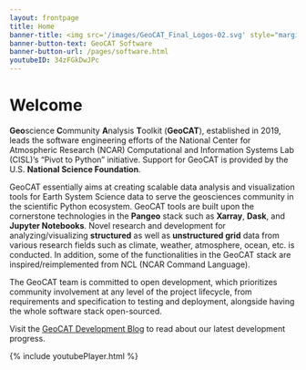 ```yaml
---
layout: frontpage
title: Home
banner-title: <img src='/images/GeoCAT_Final_Logos-02.svg' style="margin:-10% 0px -7% 0px;" width=500 />
banner-button-text: GeoCAT Software
banner-button-url: /pages/software.html
youtubeID: 34zFGkDwJPc
---
```


# Welcome

**Geo**science **C**ommunity **A**nalysis **T**oolkit (**GeoCAT**), established in 2019, leads the software 
engineering efforts of the National Center for Atmospheric Research (NCAR) Computational and Information 
Systems Lab (CISL)’s “Pivot to Python” initiative. Support for GeoCAT is provided by the U.S. **National 
Science Foundation**.

GeoCAT essentially aims at creating scalable data analysis and visualization tools for Earth System Science 
data to serve the geosciences community in the scientific Python ecosystem. GeoCAT tools are built upon the 
cornerstone technologies in the **Pangeo** stack such as **Xarray**, **Dask**, and **Jupyter Notebooks**. 
Novel research and development for analyzing/visualizing **structured** as well as **unstructured grid** 
data from various research fields such as climate, weather, atmosphere, ocean, etc. is conducted. In 
addition, some of the functionalities in the GeoCAT stack are inspired/reimplemented from NCL (NCAR 
Command Language).

The GeoCAT team is committed to open development, which prioritizes community involvement at any level 
of the project lifecycle, from requirements and specification to testing and deployment, alongside having 
the whole software stack open-sourced.

Visit the [GeoCAT Development Blog](blog) to read about our latest development progress.

{% include youtubePlayer.html %}
